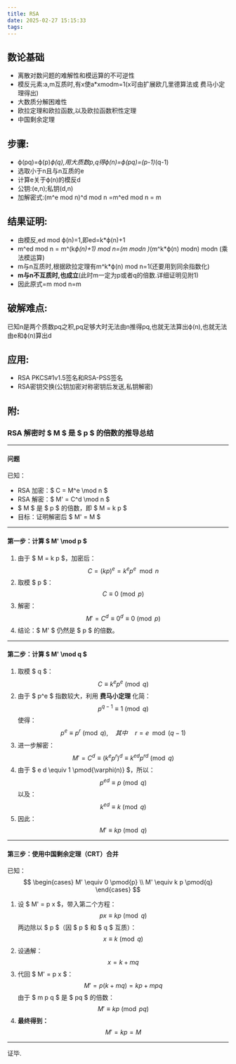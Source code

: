 ```yaml
---
title: RSA
date: 2025-02-27 15:15:33
tags:
---
```

## 数论基础
* 离散对数问题的难解性和模运算的不可逆性
* 模反元素:a,m互质时,有x使a*xmodm=1(x可由扩展欧几里德算法或 费马小定理得出)
* 大数质分解困难性
* 欧拉定理和欧拉函数,以及欧拉函数积性定理
* 中国剩余定理
## 步骤:
* ϕ(pq)=ϕ(p)*ϕ(q),用大质数p,q得ϕ(n)=ϕ(pq)=(p-1)*(q-1)
* 选取小于n且与n互质的e
* 计算e关于ϕ(n)的模反d
* 公钥:(e,n);私钥(d,n)
* 加解密式:(m^e mod n)^d mod n =m^ed mod n = m
## 结果证明:
* 由模反,ed mod ϕ(n)=1,即ed=k*ϕ(n)+1
* m^ed mod n = m^(k*ϕ(n)+1) mod n=(m modn )*(m^k*ϕ(n) modn) modn  (乘法模运算)
* m与n互质时,根据欧拉定理有m^k*ϕ(n) mod n=1(还要用到同余指数化)
* **m与n不互质时,也成立**(此时m一定为p或者q的倍数.详细证明见附1)
* 因此原式=m mod n=m
## 破解难点:
已知n是两个质数pq之积,pq足够大时无法由n推得pq,也就无法算出ϕ(n),也就无法由e和ϕ(n)算出d
## 应用:
* RSA PKCS#1v1.5签名和RSA-PSS签名
* RSA密钥交换(公钥加密对称密钥后发送,私钥解密)
## 附:
### **RSA 解密时 $ M $ 是 $ p $ 的倍数的推导总结**
---

#### **问题**
已知：
- RSA 加密：$ C = M^e \mod n $
- RSA 解密：$ M' = C^d \mod n $
- $ M $ 是 $ p $ 的倍数，即 $ M = k p $
- 目标：证明解密后 $ M' = M $

---

#### **第一步：计算 $ M' \mod p $**
1. 由于 $ M = k p $，加密后：
   $$
   C = (k p)^e = k^e p^e \mod n
   $$
2. 取模 $ p $：
   $$
   C \equiv 0 \pmod{p}
   $$
3. 解密：
   $$
   M' = C^d \equiv 0^d \equiv 0 \pmod{p}
   $$
4. 结论：$ M' $ 仍然是 $ p $ 的倍数。

---

#### **第二步：计算 $ M' \mod q $**
1. 取模 $ q $：
   $$
   C \equiv k^e p^e \pmod{q}
   $$
2. 由于 $ p^e $ 指数较大，利用 **费马小定理** 化简：
   $$
   p^{q-1} \equiv 1 \pmod{q}
   $$
   使得：
   $$
   p^e \equiv p^r \pmod{q}, \quad 其中 \quad r = e \mod (q-1)
   $$
3. 进一步解密：
   $$
   M' = C^d \equiv (k^e p^r)^d \equiv k^{e d} p^{r d} \pmod{q}
   $$
4. 由于 $ e d \equiv 1 \pmod{\varphi(n)} $，所以：
   $$
   p^{e d} \equiv p \pmod{q}
   $$
   以及：
   $$
   k^{e d} \equiv k \pmod{q}
   $$
5. 因此：
   $$
   M' \equiv k p \pmod{q}
   $$

---

#### **第三步：使用中国剩余定理（CRT）合并**
已知：
$$
\begin{cases}
M' \equiv 0 \pmod{p} \\
M' \equiv k p \pmod{q}
\end{cases}
$$
1. 设 $ M' = p x $，带入第二个方程：
   $$
   p x \equiv k p \pmod{q}
   $$
   两边除以 $ p $（因 $ p $ 和 $ q $ 互质）：
   $$
   x \equiv k \pmod{q}
   $$
2. 设通解：
   $$
   x = k + m q
   $$
3. 代回 $ M' = p x $：
   $$
   M' = p (k + m q) = k p + m p q
   $$
   由于 $ m p q $ 是 $ pq $ 的倍数：
   $$
   M' \equiv k p \pmod{pq}
   $$
4. **最终得到：**
   $$
   M' = k p = M
   $$
---
证毕.